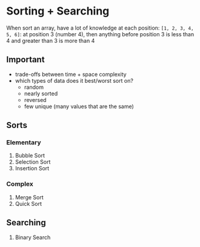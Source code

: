 # Sorting + Searching
When sort an array, have a lot of knowledge at each position: 
`[1, 2, 3, 4, 5, 6]`: at position 3 (number 4), then anything before position 3 is less than 4 and greater than 3 is more than 4
## Important
* trade-offs between time + space complexity
* which types of data does it best/worst sort on? 
  * random
  * nearly sorted
  * reversed
  * few unique (many values that are the same)
## Sorts
### Elementary
1. Bubble Sort
2. Selection Sort
3. Insertion Sort
### Complex
1. Merge Sort
2. Quick Sort
## Searching
1. Binary Search